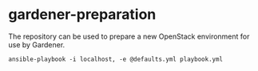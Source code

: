 # gardener-preparation

The repository can be used to prepare a new OpenStack environment for use by Gardener.

```
ansible-playbook -i localhost, -e @defaults.yml playbook.yml
```

